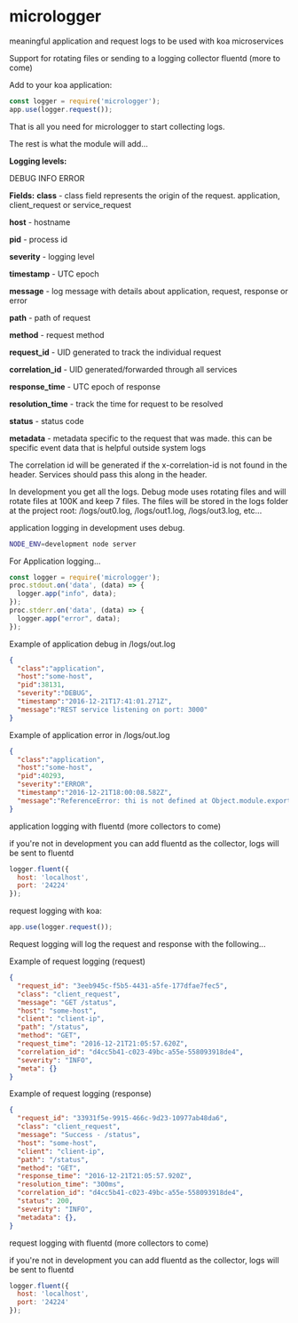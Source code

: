 # micrologger

meaningful application and request logs to be used with koa microservices

Support for rotating files or sending to a logging collector fluentd (more to come)

Add to your koa application:

```js
const logger = require('micrologger');
app.use(logger.request());
```

That is all you need for micrologger to start collecting logs.

The rest is what the module will add...

**Logging levels:**

DEBUG
INFO
ERROR

**Fields:**
**class** - class field represents the origin of the request. application, client\_request or service\_request

**host** - hostname

**pid** - process id

**severity** - logging level

**timestamp** - UTC epoch

**message** - log message with details about application, request, response or error

**path** - path of request

**method** - request method

**request\_id** - UID generated to track the individual request

**correlation\_id** - UID generated/forwarded through all services

**response\_time** - UTC epoch of response

**resolution\_time** - track the time for request to be resolved

**status** - status code

**metadata** - metadata specific to the request that was made. this can be specific event data that is helpful outside system logs 

The correlation id will be generated if the x-correlation-id is not found in the header. Services should pass this along in the header.

In development you get all the logs. Debug mode uses rotating files and will rotate files at 100K and keep 7 files. The files will be stored in the logs folder at the project root: /logs/out0.log, /logs/out1.log, /logs/out3.log, etc...

application logging in development uses debug. 

```sh
NODE_ENV=development node server
```

For Application logging...
```js
const logger = require('micrologger');
proc.stdout.on('data', (data) => { 
  logger.app("info", data);
});
proc.stderr.on('data', (data) => { 
  logger.app("error", data);
});
```

Example of application debug in /logs/out.log

```json
{
  "class":"application",
  "host":"some-host",
  "pid":38131,
  "severity":"DEBUG",
  "timestamp":"2016-12-21T17:41:01.271Z",
  "message":"REST service listening on port: 3000"
}

```

Example of application error in /logs/out.log

```json
{
  "class":"application",
  "host":"some-host",
  "pid":40293,
  "severity":"ERROR",
  "timestamp":"2016-12-21T18:00:08.582Z",
  "message":"ReferenceError: thi is not defined at Object.module.exports.post ...rest of stack trace"
}
```

application logging with fluentd (more collectors to come)

if you're not in development you can add fluentd as the collector, logs will be sent to fluentd

```js
logger.fluent({
  host: 'localhost',
  port: '24224'
});
```

request logging with koa:

```js
app.use(logger.request());
```

Request logging will log the request and response with the following...

Example of request logging (request)

```json
{
  "request_id": "3eeb945c-f5b5-4431-a5fe-177dfae7fec5",
  "class": "client_request",
  "message": "GET /status",
  "host": "some-host",
  "client": "client-ip",
  "path": "/status",
  "method": "GET",
  "request_time": "2016-12-21T21:05:57.620Z",
  "correlation_id": "d4cc5b41-c023-49bc-a55e-558093918de4",
  "severity": "INFO",
  "meta": {}
}
```

Example of request logging (response)

```json
{
  "request_id": "33931f5e-9915-466c-9d23-10977ab48da6",
  "class": "client_request",
  "message": "Success - /status",
  "host": "some-host",
  "client": "client-ip",
  "path": "/status",
  "method": "GET",
  "response_time": "2016-12-21T21:05:57.920Z",
  "resolution_time": "300ms",
  "correlation_id": "d4cc5b41-c023-49bc-a55e-558093918de4",
  "status": 200,
  "severity": "INFO",
  "metadata": {},
}
```

request logging with fluentd (more collectors to come)

if you're not in development you can add fluentd as the collector, logs will be sent to fluentd

```js
logger.fluent({
  host: 'localhost',
  port: '24224'
});
```